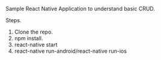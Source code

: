 Sample React Native Application to understand basic CRUD.

Steps.

1. Clone the repo.
2. npm install.
3. react-native start
4. react-native run-android/react-native run-ios

